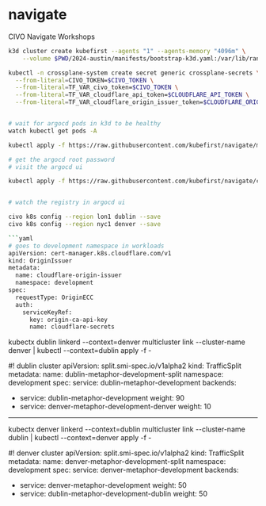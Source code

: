 # navigate

CIVO Navigate Workshops

```sh
k3d cluster create kubefirst --agents "1" --agents-memory "4096m" \
    --volume $PWD/2024-austin/manifests/bootstrap-k3d.yaml:/var/lib/rancher/k3s/server/manifests/bootstrap-k3d.yaml

kubectl -n crossplane-system create secret generic crossplane-secrets \
  --from-literal=CIVO_TOKEN=$CIVO_TOKEN \
  --from-literal=TF_VAR_civo_token=$CIVO_TOKEN \
  --from-literal=TF_VAR_cloudflare_api_token=$CLOUDFLARE_API_TOKEN \
  --from-literal=TF_VAR_cloudflare_origin_issuer_token=$CLOUDFLARE_ORIGIN_CA_KEY


# wait for argocd pods in k3d to be healthy
watch kubectl get pods -A

kubectl apply -f https://raw.githubusercontent.com/kubefirst/navigate/main/2024-austin/bootstrap/bootstrap.yaml

# get the argocd root password
# visit the argocd ui

kubectl apply -f https://raw.githubusercontent.com/kubefirst/navigate/cloudflare/2024-austin/registry/registry.yaml


# watch the registry in argocd ui

civo k8s config --region lon1 dublin --save
civo k8s config --region nyc1 denver --save

```yaml
# goes to development namespace in workloads
apiVersion: cert-manager.k8s.cloudflare.com/v1
kind: OriginIssuer
metadata:
  name: cloudflare-origin-issuer
  namespace: development
spec:
  requestType: OriginECC
  auth:
    serviceKeyRef:
      key: origin-ca-api-key
      name: cloudflare-secrets
```

kubectx dublin
linkerd --context=denver multicluster link --cluster-name denver |
  kubectl --context=dublin apply -f -

#! dublin cluster 
apiVersion: split.smi-spec.io/v1alpha2
kind: TrafficSplit
metadata:
  name: dublin-metaphor-development-split
  namespace: development
spec:
  service: dublin-metaphor-development
  backends:
  - service: dublin-metaphor-development
    weight: 90
  - service: denver-metaphor-development-denver
    weight: 10

---------

kubectx denver
linkerd --context=dublin multicluster link --cluster-name dublin |
  kubectl --context=denver apply -f -

#! denver cluster 
apiVersion: split.smi-spec.io/v1alpha2
kind: TrafficSplit
metadata:
  name: denver-metaphor-development-split
  namespace: development
spec:
  service: denver-metaphor-development
  backends:
  - service: denver-metaphor-development
    weight: 50
  - service: dublin-metaphor-development-dublin
    weight: 50


```